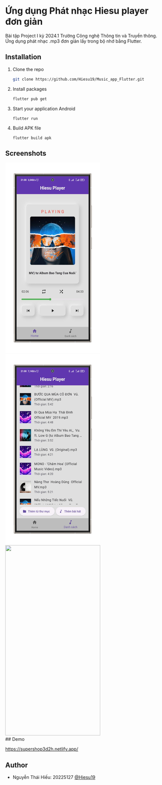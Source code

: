 
# Ứng dụng Phát nhạc Hiesu player đơn giản

Bài tập Project I kỳ 2024.1 Trường Công nghệ Thông tin và Truyền thông. Ứng dụng phát nhạc .mp3 đơn giản lấy trong bộ nhớ bằng Flutter.


## Installation

1. Clone the repo
   ```sh
   git clone https://github.com/Hiesu19/Music_app_Flutter.git
   ```
2. Install packages
   ```sh
   flutter pub get
   ```
3. Start your application Android
   ```
   flutter run
   ```
4. Build APK file
    ```
    flutter build apk
    ```
   
## Screenshots

<div>
  <img src="assets/screenshot/home.png" height = 600 width= 300 />
  <img src="assets/screenshot/list_music.png" height = 600 width= 300 />
  <img src="assets/screenshotselect_file.png" height = 600 width= 300 />
</div>
## Demo

https://supershop3d2h.netlify.app/


## Author

- Nguyễn Thái Hiếu: 20225127 [@Hiesu19](https://github.com/Hiesu19)


